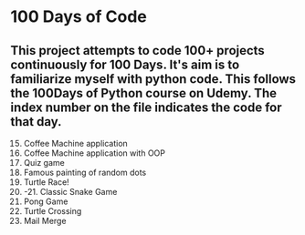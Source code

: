 # 100 Days of Code

## This project attempts to code 100+ projects continuously for 100 Days. It's aim is to familiarize myself with python code. This follows the 100Days of Python course on Udemy. The index number on the file indicates the code for that day.

15. Coffee Machine application
16. Coffee Machine application with OOP 
17. Quiz game
18. Famous painting of random dots
19. Turtle Race!
20. -21. Classic Snake Game
22. Pong Game
23. Turtle Crossing
24. Mail Merge